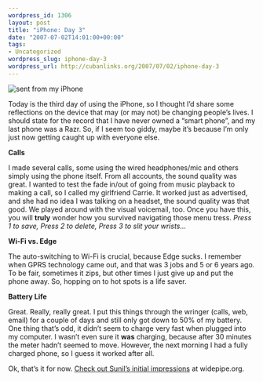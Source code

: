 ```yaml
--- 
wordpress_id: 1306
layout: post
title: "iPhone: Day 3"
date: "2007-07-02T14:01:00+00:00"
tags: 
- Uncategorized
wordpress_slug: iphone-day-3
wordpress_url: http://cubanlinks.org/2007/07/02/iphone-day-3
---
```

<p><img src="http://farm2.static.flickr.com/1170/694949183_6525f3770f_m.jpg" alt="sent from my iPhone"/></p>


<p>Today is the third day of using the iPhone, so I thought I&#8217;d share some reflections on the device that may (or may not) be changing people&#8217;s lives.  I should state for the record that I have never owned a &#8220;smart phone&#8221;, and my last phone was a Razr.  So, if I seem too giddy, maybe it&#8217;s because I&#8217;m only just now getting caught up with everyone else.</p>


<p><strong>Calls</strong></p>


<p>I made several calls, some using the wired headphones/mic and others simply using the phone itself.  From all accounts, the sound quality was great.  I wanted to test the fade in/out of going from music playback to making a call, so I called my girlfriend Carrie.  It worked just as advertised, and she had no idea I was talking on a headset, the sound quality was that good.  We played around with the visual voicemail, too.  Once you have this, you will <strong>truly</strong> wonder how you survived navigating those menu tress.  <em>Press 1 to save, Press 2 to delete, Press 3 to slit your wrists&#8230;</em></p>


<p><strong>Wi-Fi vs. Edge</strong></p>


<p>The auto-switching to Wi-Fi is crucial, because Edge sucks.  I remember when <span class="caps">GPRS</span> technology came out, and that was 3 jobs and 5 or 6 years ago.  To be fair, sometimes it zips, but other times I just give up and put the phone away.  So, hopping on to hot spots is a life saver.</p>


<p><strong>Battery Life</strong></p>


<p>Great.  Really, really great.  I put this things through the wringer (calls, web, email) for a couple of days and still only got down to 50% of my battery.  One thing that&#8217;s odd, it didn&#8217;t seem to charge very fast when plugged into my computer.  I wasn&#8217;t even sure it <strong>was</strong> charging, because after 30 minutes the meter hadn&#8217;t seemed to move.  However, the next morning I had a fully charged phone, so I guess it worked after all.</p>


<p>Ok, that&#8217;s it for now. <a href="http://widepipe.org/?p=71">Check out Sunil&#8217;s initial impressions</a> at widepipe.org.</p>
